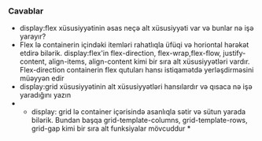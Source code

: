 ### Cavablar
- display:flex xüsusiyyətinin əsas neçə alt xüsusiyyəti var və bunlar nə işə yarayır?
-  Flex lə containerin içindəki itemləri rahatlıqla üfüqi və horiontal hərəkət etdirə bilərik. display:flex'in flex-direction, flex-wrap,flex-flow, justify-content, align-items, align-content kimi bir sıra alt xüsusiyyətləri vardır. Flex-direction containerin flex qutuları hansı istiqamətdə yerləşdirməsini müəyyən edir 
- display:grid xüsusiyyətinin alt xüsusiyyətləri hansılardır və qısaca nə işə yaradığını yazın
- * display: grid lə container içərisində asanlıqla sətir və sütun yarada bilərik. Bundan başqa grid-template-columns, grid-template-rows, grid-gap kimi bir sıra alt funksiyalar mövcuddur *
